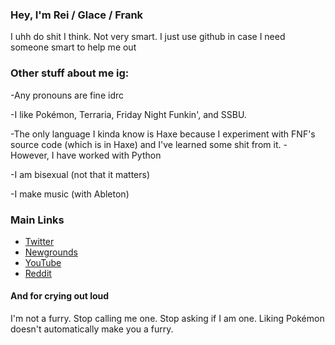 ### Hey, I'm Rei / Glace / Frank
I uhh do shit I think. Not very smart. I just use github in case I need someone smart to help me out

### Other stuff about me ig:
-Any pronouns are fine idrc

-I like Pokémon, Terraria, Friday Night Funkin', and SSBU.

-The only language I kinda know is Haxe because I experiment with FNF's source code (which is in Haxe) and I've learned some shit from it.
  -However, I have worked with Python
  
-I am bisexual (not that it matters)

-I make music (with Ableton)

### Main Links
- [Twitter](https://twitter.com/glaceonstan)
- [Newgrounds](https://glaceonstan.newgrounds.com)
- [YouTube](https://www.youtube.com/channel/UCUo46QjEalS4__NCKArUl8Q)
- [Reddit](https://www.reddit.com/u/cockity-peen)



#### And for crying out loud
I'm not a furry. Stop calling me one. Stop asking if I am one. Liking Pokémon doesn't automatically make you a furry.
